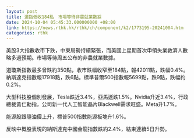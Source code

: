 ```yaml
---
layout: post
title: 道指低收184點　市場等待非農就業數據
date: 2024-10-04 05:45:33.000000000 +08:00
link: https://news.rthk.hk/rthk/ch/component/k2/1773195-20241004.htm
categories: rthk
---
```


美股3大指數收市下跌，中東局勢持續緊張，而美國上星期首次申領失業救濟人數略多過預期。市場等待周五公布的非農就業數據。

道瓊斯指數最多曾跌約350點，收市跌幅收窄至184點，報42011點，跌幅0.4%。納斯達克指數報17918點，跌6點。標準普爾500指數報5699點，跌9點，跌幅約0.2%。

大型科技股個別發展，Tesla跌近3.4%，亞馬遜跌1.5%。Nvidia升近3.4%，行政總裁黃仁勳指，公司新一代人工智能晶片Blackwell需求旺盛。Meta升1.7%。

能源股跟隨油價上升，標普500指數能源板塊升1.6%。

反映中概股表現的納斯達克中國金龍指數跌約2.4%，結束連續5日升勢。

